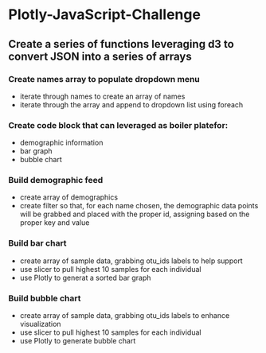 # Plotly-JavaScript-Challenge

## Create a series of functions leveraging d3 to convert JSON into a series of arrays

### Create names array to populate dropdown menu
- iterate through names to create an array of names
- iterate through the array and append to dropdown list using foreach

### Create code block that can leveraged as boiler platefor:
- demographic information
- bar graph
- bubble chart

### Build demographic feed
- create array of demographics
- create filter so that, for each name chosen, the demographic data points will be grabbed and placed with the proper id, assigning based on the proper key and value

### Build bar chart
- create array of sample data, grabbing otu_ids labels to help support 
- use slicer to pull highest 10 samples for each individual
- use Plotly to generat a sorted bar graph

### Build bubble chart
- create array of sample data, grabbing otu_ids labels to enhance visualization
- use slicer to pull highest 10 samples for each individual
- use Plotly to generate  bubble chart
